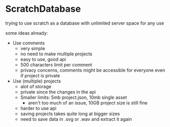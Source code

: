 # ScratchDatabase
trying to use scratch as a database with unlimited server space for any use

some ideas already:
- Use comments
  - very simple
  - no need to make multiple projects
  - easy to use, good api
  - 500 characters limit per comment
  - privacy concerns, comments might be accessible for everyone even if project is private
- Use (multiple) projects
  - alot of storage
  - private since the changes in the api
  - Smaller limits: 5mb project.json, 10mb single asset
    - aren't too much of an issue, 10GB project size is still fine
  - harder to use api
  - saving projects takes quite long at bigger sizes
  - need to save data in .svg or .wav and extract it again
